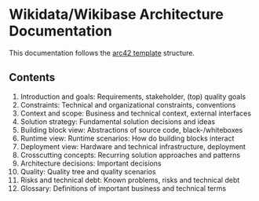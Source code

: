 # Wikidata/Wikibase Architecture Documentation

This documentation follows the [arc42 template](https://docs.arc42.org/home/) structure.

## Contents

1. Introduction and goals: Requirements, stakeholder, (top) quality goals
2. Constraints: Technical and organizational constraints, conventions
3. Context and scope: Business and technical context, external interfaces
4. Solution strategy: Fundamental solution decisions and ideas
5. Building block view: Abstractions of source code, black-/whiteboxes
6. Runtime view: Runtime scenarios: How do building blocks interact
7. Deployment view: Hardware and technical infrastructure, deployment
8. Crosscutting concepts: Recurring solution approaches and patterns
9. Architecture decisions: Important decisions
10. Quality: Quality tree and quality scenarios
11. Risks and technical debt: Known problems, risks and technical debt
12. Glossary: Definitions of important business and technical terms
